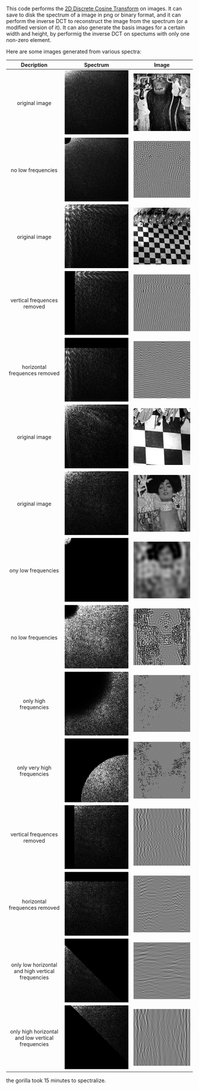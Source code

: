 This code performs the [2D Discrete Cosine Transform](https://en.wikipedia.org/wiki/Discrete_cosine_transform#Multidimensional_DCTs) on images. It can save to disk the spectrum of a image in png or binary format, and it can perform the inverse DCT to reconstruct the image from the spectrum (or a modified version of it). It can also generate the basis images for a certain width and height, by performig the inverse DCT on spectums with only one non-zero element.

Here are some images generated from various spectra:

Decription | Spectrum | Image
:-:|:-:|:-:
original image | ![](gorilla_spectrum.png)  |  ![](gorilla_gray.png)
no low frequencies | ![](gorilla_modified_spectrum.png) | ![](gorilla_output.png)
original image | ![](pavimento_spectrum.png) | ![](pavimento_gray.png)
vertical frequences removed | ![](pavimento_modified_spectrum1.png) | ![](pavimento_output1.png)
horizontal frequences removed | ![](pavimento_modified_spectrum2.png) | ![](pavimento_output2.png)
original image | ![](pavimentozoom_spectrum.png) | ![](pavimentozoom_gray.png)
original image | ![](g_spectrum.png)  |  ![](g_gray.png)
ony low frequencies | ![](g_modified_spectrum0.png) | ![](g_output0.png)
no low frequencies | ![](g_modified_spectrum1.png) | ![](g_output1.png)
only high frequencies | ![](g_modified_spectrum2.png) | ![](g_output2.png)
only very high frequencies | ![](g_modified_spectrum5.png) | ![](g_output5.png)
vertical frequences removed | ![](g_modified_spectrum3.png) | ![](g_output3.png)
horizontal frequences removed | ![](g_modified_spectrum4.png) | ![](g_output4.png)
only low horizontal and high vertical frequencies | ![](g_modified_spectrum6.png) | ![](g_output6.png)
only high horizontal and low vertical frequencies | ![](g_modified_spectrum7.png) | ![](g_output7.png)

the gorilla took 15 minutes to spectralize.